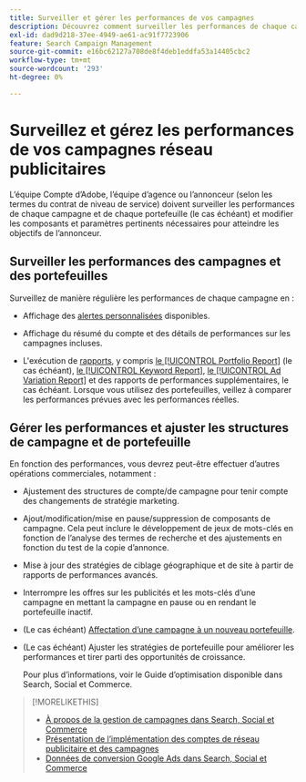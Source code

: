 ```yaml
---
title: Surveiller et gérer les performances de vos campagnes
description: Découvrez comment surveiller les performances de chaque campagne et portefeuille et apporter des modifications pour atteindre vos objectifs.
exl-id: dad9d218-37ee-4949-ae61-ac91f7723906
feature: Search Campaign Management
source-git-commit: e16bc62127a708de8f4deb1eddfa53a14405cbc2
workflow-type: tm+mt
source-wordcount: '293'
ht-degree: 0%

---
```


# Surveillez et gérez les performances de vos campagnes réseau publicitaires

L’équipe Compte d’Adobe, l’équipe d’agence ou l’annonceur (selon les termes du contrat de niveau de service) doivent surveiller les performances de chaque campagne et de chaque portefeuille (le cas échéant) et modifier les composants et paramètres pertinents nécessaires pour atteindre les objectifs de l’annonceur.

## Surveiller les performances des campagnes et des portefeuilles

Surveillez de manière régulière les performances de chaque campagne en :

* Affichage des [alertes personnalisées](/help/search-social-commerce/alerts/alert-view.md) disponibles.

* Affichage du résumé du compte et des détails de performances sur les campagnes incluses.

* L&#39;exécution de [rapports](/help/search-social-commerce/reports/report-about.md), y compris [ le [!UICONTROL Portfolio Report]](/help/search-social-commerce/reports/management/basic-advanced/portfolio-report.md) (le cas échéant), [ le [!UICONTROL Keyword Report]](/help/search-social-commerce/reports/management/basic-advanced/keyword-report.md), [ le [!UICONTROL Ad Variation Report]](/help/search-social-commerce/reports/management/basic-advanced/ad-variation-report.md) et des rapports de performances supplémentaires, le cas échéant. Lorsque vous utilisez des portefeuilles, veillez à comparer les performances prévues avec les performances réelles.

## Gérer les performances et ajuster les structures de campagne et de portefeuille

En fonction des performances, vous devrez peut-être effectuer d’autres opérations commerciales, notamment :

* Ajustement des structures de compte/de campagne pour tenir compte des changements de stratégie marketing.

* Ajout/modification/mise en pause/suppression de composants de campagne. Cela peut inclure le développement de jeux de mots-clés en fonction de l’analyse des termes de recherche et des ajustements en fonction du test de la copie d’annonce.

* Mise à jour des stratégies de ciblage géographique et de site à partir de rapports de performances avancés.

* Interrompre les offres sur les publicités et les mots-clés d’une campagne en mettant la campagne en pause ou en rendant le portefeuille inactif.

* (Le cas échéant) [Affectation d’une campagne à un nouveau portefeuille](/help/search-social-commerce/campaign-management/campaign-assign-to-portfolio.md).

* (Le cas échéant) Ajuster les stratégies de portefeuille pour améliorer les performances et tirer parti des opportunités de croissance.

  Pour plus d’informations, voir le Guide d’optimisation disponible dans Search, Social et Commerce.<!-- verify convention for referencing Optimization Guide here -->

>[!MORELIKETHIS]
>
>* [À propos de la gestion de campagnes dans Search, Social et Commerce](campaign-management-about.md)
>* [Présentation de l’implémentation des comptes de réseau publicitaire et des campagnes](campaign-implemention-overview.md)
>* [Données de conversion Google Ads dans Search, Social et Commerce](google-conversion-data.md)
